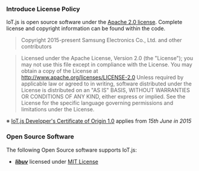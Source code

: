 ### Introduce License Policy

IoT.js is open source software under the [Apache 2.0 license](https://www.apache.org/licenses/LICENSE-2.0). Complete license and copyright information can be found within the code.

> Copyright 2015-present Samsung Electronics Co., Ltd. and other contributors

> Licensed under the Apache License, Version 2.0 (the "License"); you may not use this file except in compliance with the License. You may obtain a copy of the License at http://www.apache.org/licenses/LICENSE-2.0 Unless required by applicable law or agreed to in writing, software distributed under the License is distributed on an "AS IS" BASIS, WITHOUT WARRANTIES OR CONDITIONS OF ANY KIND, either express or implied. See the License for the specific language governing permissions and limitations under the License.

※ [IoT.js Developer's Certificate of Origin 1.0](IoT.js-Developer's-Certificate-of-Origin-1.0) applies from _15th June in 2015_

### Open Source Software

The following Open Source software supports IoT.js:
* **_[libuv](https://github.com/libuv/libuv)_** licensed under [MIT License](http://opensource.org/licenses/MIT)
